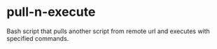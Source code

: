 # pull-n-execute

Bash script that pulls another script from remote url and executes with specified commands.
